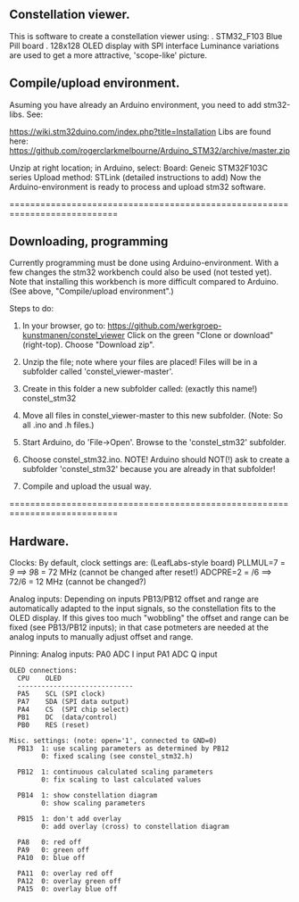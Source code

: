  Constellation viewer.
 ---------------------
 This is software to create a constellation viewer using:
   . STM32_F103 Blue Pill board 
   . 128x128 OLED display with SPI interface
 Luminance variations are used to get a more attractive, 'scope-like' picture.
 
 Compile/upload environment.
 ---------------------------
 Asuming you have already an Arduino environment, you need to add stm32-libs.
 See:
  
   https://wiki.stm32duino.com/index.php?title=Installation
 Libs are found here:
   https://github.com/rogerclarkmelbourne/Arduino_STM32/archive/master.zip

 Unzip at right location; in Arduino, select:
   Board: Geneic STM32F103C series
   Upload method: STLink
 (detailed instructions to add)
 Now the Arduino-environment is ready to process and upload stm32 software.
 
 ===========================================================================
 
 Downloading, programming
 ------------------------
 Currently programming must be done using Arduino-environment. 
 With a few changes the stm32 workbench could also be used (not tested yet).
 Note that installing this workbench is more difficult compared to Arduino.
 (See above, "Compile/upload environment".)

 Steps to do:
 1. In your browser, go to: 
      https://github.com/werkgroep-kunstmanen/constel_viewer
    Click on the green "Clone or download" (right-top).
    Choose "Download zip". 

 2. Unzip the file; note where your files are placed!
      Files will be in a subfolder called 'constel_viewer-master'.

 3. Create in this folder a new subfolder called: (exactly this name!)
      constel_stm32
 
 4. Move all files in constel_viewer-master to this new subfolder.
      (Note: So all .ino and .h files.)

 5. Start Arduino, do 'File->Open'. Browse to the 'constel_stm32' subfolder.
 
 6. Choose constel_stm32.ino.
      NOTE! Arduino should NOT(!) ask to create a subfolder 'constel_stm32'
            because you are already in that subfolder!

 7. Compile and upload the usual way.

===========================================================================

 Hardware.
 ---------
 Clocks:
 By default, clock settings are: (LeafLabs-style board)
   PLLMUL=7 = *9 ==>  9*8 = 72 MHz (cannot be changed after reset!)
   ADCPRE=2 = /6 ==> 72/6 = 12 MHz (cannot be changed?)

 Analog inputs: Depending on inputs PB13/PB12 offset and range are automatically 
 adapted to the input signals, so the constellation fits to the OLED display.
 If this gives too much "wobbling" the offset and range can be fixed (see PB13/PB12 inputs); 
 in that case potmeters are needed at the analog inputs to manually adjust offset and range.
  

 Pinning:
    Analog inputs:
      PA0    ADC I input
      PA1    ADC Q input
 
    OLED connections:
      CPU    OLED
      -----------------------------
      PA5    SCL (SPI clock)
      PA7    SDA (SPI data output)
      PA4    CS  (SPI chip select)
      PB1    DC  (data/control)
      PB0    RES (reset)
  
    Misc. settings: (note: open='1', connected to GND=0)
      PB13	1: use scaling parameters as determined by PB12
      		0: fixed scaling (see constel_stm32.h)

      PB12	1: continuous calculated scaling parameters
      		0: fix scaling to last calculated values
 
      PB14	1: show constellation diagram
      		0: show scaling parameters

      PB15	1: don't add overlay
      		0: add overlay (cross) to constellation diagram
 
      PA8	0: red off
      PA9	0: green off
      PA10	0: blue off

      PA11	0: overlay red off
      PA12	0: overlay green off
      PA15	0: overlay blue off

